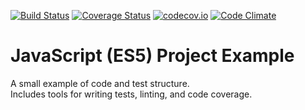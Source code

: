 [![Build Status](https://travis-ci.org/seanstrom/es5-project-example.svg)](https://travis-ci.org/seanstrom/es5-project-example)
[![Coverage Status](https://coveralls.io/repos/seanstrom/es5-project-example/badge.svg?branch=master&service=github)](https://coveralls.io/github/seanstrom/es5-project-example?branch=master)
[![codecov.io](http://codecov.io/github/seanstrom/es5-project-example/coverage.svg?branch=master)](http://codecov.io/github/seanstrom/es5-project-example?branch=master)
[![Code Climate](https://codeclimate.com/github/seanstrom/es5-project-example/badges/gpa.svg)](https://codeclimate.com/github/seanstrom/es5-project-example)

# JavaScript (ES5) Project Example

A small example of code and test structure.  
Includes tools for writing tests, linting, and code coverage.
